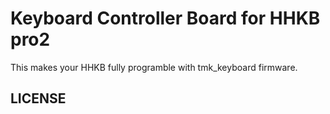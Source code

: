 Keyboard Controller Board for HHKB pro2
=======================================
This makes your HHKB fully programble with tmk_keyboard firmware.

LICENSE
-------
